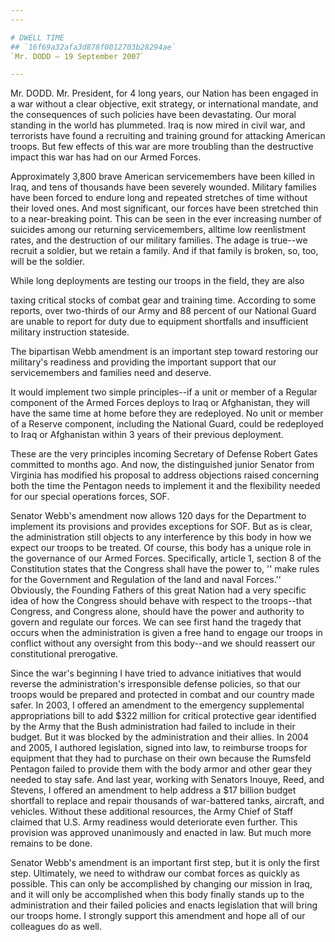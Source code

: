 ```yaml
---
---

# DWELL TIME
## `16f69a32afa3d878f0012703b28294ae`
`Mr. DODD — 19 September 2007`

---
```



Mr. DODD. Mr. President, for 4 long years, our Nation has been 
engaged in a war without a clear objective, exit strategy, or 
international mandate, and the consequences of such policies have been 
devastating. Our moral standing in the world has plummeted. Iraq is now 
mired in civil war, and terrorists have found a recruiting and training 
ground for attacking American troops. But few effects of this war are 
more troubling than the destructive impact this war has had on our 
Armed Forces.

Approximately 3,800 brave American servicemembers have been killed in 
Iraq, and tens of thousands have been severely wounded. Military 
families have been forced to endure long and repeated stretches of time 
without their loved ones. And most significant, our forces have been 
stretched thin to a near-breaking point. This can be seen in the ever 
increasing number of suicides among our returning servicemembers, 
alltime low reenlistment rates, and the destruction of our military 
families. The adage is true--we recruit a soldier, but we retain a 
family. And if that family is broken, so, too, will be the soldier.

While long deployments are testing our troops in the field, they are 
also


taxing critical stocks of combat gear and training time. According to 
some reports, over two-thirds of our Army and 88 percent of our 
National Guard are unable to report for duty due to equipment 
shortfalls and insufficient military instruction stateside.

The bipartisan Webb amendment is an important step toward restoring 
our military's readiness and providing the important support that our 
servicemembers and families need and deserve.

It would implement two simple principles--if a unit or member of a 
Regular component of the Armed Forces deploys to Iraq or Afghanistan, 
they will have the same time at home before they are redeployed. No 
unit or member of a Reserve component, including the National Guard, 
could be redeployed to Iraq or Afghanistan within 3 years of their 
previous deployment.

These are the very principles incoming Secretary of Defense Robert 
Gates committed to months ago. And now, the distinguished junior 
Senator from Virginia has modified his proposal to address objections 
raised concerning both the time the Pentagon needs to implement it and 
the flexibility needed for our special operations forces, SOF.

Senator Webb's amendment now allows 120 days for the Department to 
implement its provisions and provides exceptions for SOF. But as is 
clear, the administration still objects to any interference by this 
body in how we expect our troops to be treated. Of course, this body 
has a unique role in the governance of our Armed Forces. Specifically, 
article 1, section 8 of the Constitution states that the Congress shall 
have the power to, '' make rules for the Government and Regulation of 
the land and naval Forces.'' Obviously, the Founding Fathers of this 
great Nation had a very specific idea of how the Congress should behave 
with respect to the troops--that Congress, and Congress alone, should 
have the power and authority to govern and regulate our forces. We can 
see first hand the tragedy that occurs when the administration is given 
a free hand to engage our troops in conflict without any oversight from 
this body--and we should reassert our constitutional prerogative.

Since the war's beginning I have tried to advance initiatives that 
would reverse the administration's irresponsible defense policies, so 
that our troops would be prepared and protected in combat and our 
country made safer. In 2003, I offered an amendment to the emergency 
supplemental appropriations bill to add $322 million for critical 
protective gear identified by the Army that the Bush administration had 
failed to include in their budget. But it was blocked by the 
administration and their allies. In 2004 and 2005, I authored 
legislation, signed into law, to reimburse troops for equipment that 
they had to purchase on their own because the Rumsfeld Pentagon failed 
to provide them with the body armor and other gear they needed to stay 
safe. And last year, working with Senators Inouye, Reed, and Stevens, I 
offered an amendment to help address a $17 billion budget shortfall to 
replace and repair thousands of war-battered tanks, aircraft, and 
vehicles. Without these additional resources, the Army Chief of Staff 
claimed that U.S. Army readiness would deteriorate even further. This 
provision was approved unanimously and enacted in law. But much more 
remains to be done.

Senator Webb's amendment is an important first step, but it is only 
the first step. Ultimately, we need to withdraw our combat forces as 
quickly as possible. This can only be accomplished by changing our 
mission in Iraq, and it will only be accomplished when this body 
finally stands up to the administration and their failed policies and 
enacts legislation that will bring our troops home. I strongly support 
this amendment and hope all of our colleagues do as well.